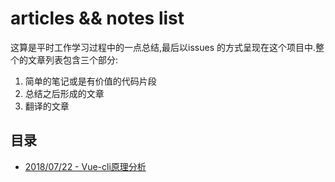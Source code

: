 # articles && notes list
这算是平时工作学习过程中的一点总结,最后以issues 的方式呈现在这个项目中.整个的文章列表包含三个部分: 
1. 简单的笔记或是有价值的代码片段
2. 总结之后形成的文章
3. 翻译的文章

## 目录
- [2018/07/22 - Vue-cli原理分析](https://github.com/BooheeFE/weekly/issues/9)

